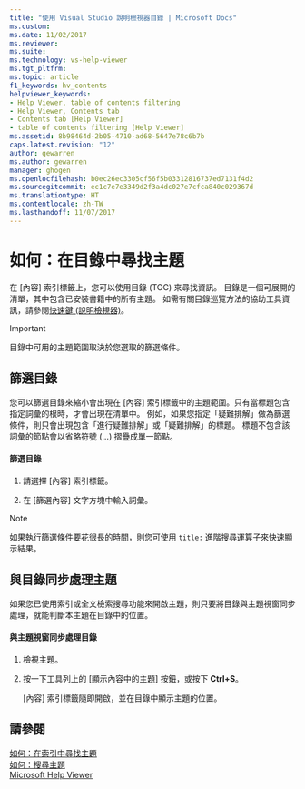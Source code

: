 ```yaml
---
title: "使用 Visual Studio 說明檢視器目錄 | Microsoft Docs"
ms.custom: 
ms.date: 11/02/2017
ms.reviewer: 
ms.suite: 
ms.technology: vs-help-viewer
ms.tgt_pltfrm: 
ms.topic: article
f1_keywords: hv_contents
helpviewer_keywords:
- Help Viewer, table of contents filtering
- Help Viewer, Contents tab
- Contents tab [Help Viewer]
- table of contents filtering [Help Viewer]
ms.assetid: 8b98464d-2b05-4710-ad68-5647e78c6b7b
caps.latest.revision: "12"
author: gewarren
ms.author: gewarren
manager: ghogen
ms.openlocfilehash: b0ec26ec3305cf56f5b03312816737ed7131f4d2
ms.sourcegitcommit: ec1c7e7e3349d2f3a4dc027e7cfca840c029367d
ms.translationtype: HT
ms.contentlocale: zh-TW
ms.lasthandoff: 11/07/2017
---
```

# <a name="how-to-find-topics-in-the-table-of-contents"></a>如何：在目錄中尋找主題
在 [內容] 索引標籤上，您可以使用目錄 (TOC) 來尋找資訊。 目錄是一個可展開的清單，其中包含已安裝書籍中的所有主題。 如需有關目錄巡覽方法的協助工具資訊，請參閱[快速鍵 (說明檢視器)](../ide/shortcut-keys-help-viewer.md)。  
  
> [!IMPORTANT]
>  目錄中可用的主題範圍取決於您選取的篩選條件。  
  
## <a name="filter-the-toc"></a>篩選目錄  
您可以篩選目錄來縮小會出現在 [內容] 索引標籤中的主題範圍。只有當標題包含指定詞彙的根時，才會出現在清單中。 例如，如果您指定「疑難排解」做為篩選條件，則只會出現包含「進行疑難排解」或「疑難排解」的標題。 標題不包含該詞彙的節點會以省略符號 (...) 摺疊成單一節點。  
  
#### <a name="to-filter-the-toc"></a>篩選目錄  
  
1.  請選擇 [內容] 索引標籤。  
  
2.  在 [篩選內容] 文字方塊中輸入詞彙。  
  
> [!NOTE]
>  如果執行篩選條件要花很長的時間，則您可使用 `title:` 進階搜尋運算子來快速顯示結果。  
  
## <a name="synchronize-a-topic-with-the-toc"></a>與目錄同步處理主題  
如果您已使用索引或全文檢索搜尋功能來開啟主題，則只要將目錄與主題視窗同步處理，就能判斷本主題在目錄中的位置。
  
#### <a name="to-synchronize-the-toc-with-the-topic-window"></a>與主題視窗同步處理目錄  
  
1.  檢視主題。  
  
2.  按一下工具列上的 [顯示內容中的主題] 按鈕，或按下 **Ctrl+S**。  
  
     [內容] 索引標籤隨即開啟，並在目錄中顯示主題的位置。  
  
## <a name="see-also"></a>請參閱
[如何：在索引中尋找主題](../ide/how-to-find-topics-in-the-index.md)  
[如何：搜尋主題](../ide/how-to-search-for-topics.md)  
[Microsoft Help Viewer](../ide/microsoft-help-viewer.md)